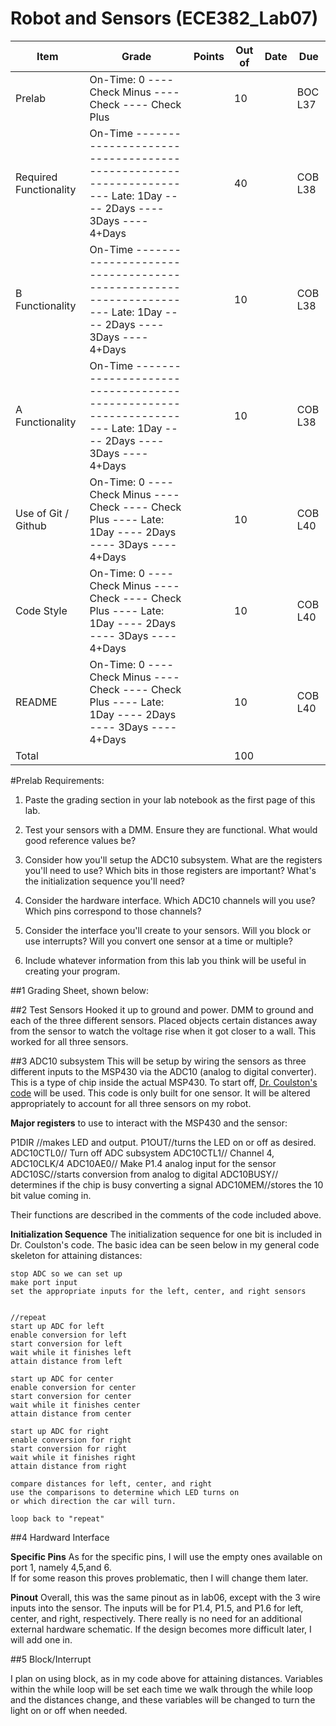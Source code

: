 Robot and Sensors (ECE382_Lab07)
=================================

| Item                   | Grade                                                                                                                   | Points | Out of | Date | Due     |
|------------------------|-------------------------------------------------------------------------------------------------------------------------|--------|--------|------|---------|
| Prelab                 | On-Time: 0 ---- Check Minus ---- Check ---- Check Plus                                                                  |        | 10     |      | BOC L37 |
| Required Functionality | On-Time ------------------------------------------------------------------ Late: 1Day ---- 2Days ---- 3Days ---- 4+Days |        | 40     |      | COB L38 |
| B Functionality        | On-Time ------------------------------------------------------------------ Late: 1Day ---- 2Days ---- 3Days ---- 4+Days |        | 10     |      | COB L38 |
| A Functionality        | On-Time ------------------------------------------------------------------ Late: 1Day ---- 2Days ---- 3Days ---- 4+Days |        | 10     |      | COB L38 |
| Use of Git / Github    | On-Time: 0 ---- Check Minus ---- Check ---- Check Plus ---- Late: 1Day ---- 2Days ---- 3Days ---- 4+Days                |        | 10     |      | COB L40 |
| Code Style             | On-Time: 0 ---- Check Minus ---- Check ---- Check Plus ---- Late: 1Day ---- 2Days ---- 3Days ---- 4+Days                |        | 10     |      | COB L40 |
| README                 | On-Time: 0 ---- Check Minus ---- Check ---- Check Plus ---- Late: 1Day ---- 2Days ---- 3Days ---- 4+Days                |        | 10     |      | COB L40 |
| Total                  |                                                                                                                         |        | 100    |      |         |


#Prelab Requirements: 

1. Paste the grading section in your lab notebook as the first page of this lab.

2. Test your sensors with a DMM. Ensure they are functional. What would good reference values be?

3. Consider how you'll setup the ADC10 subsystem. What are the registers you'll need to use? Which bits in those registers are important? What's the initialization sequence you'll need?

4. Consider the hardware interface. Which ADC10 channels will you use? Which pins correspond to those channels?

5. Consider the interface you'll create to your sensors. Will you block or use interrupts? Will you convert one sensor at a time or multiple?

6. Include whatever information from this lab you think will be useful in creating your program.



##1 Grading Sheet, shown below: 


##2 Test Sensors
Hooked it up to ground and power. 
DMM to ground and each of the three different sensors.  Placed objects certain distances away from the sensor to watch the voltage rise when it got closer to a wall. This worked for all three sensors.  

##3 ADC10 subsystem
This will be setup by wiring the sensors as three different inputs to the MSP430 via the ADC10 (analog to digital converter).  This is a type of chip inside the actual MSP430.  To start off, [Dr. Coulston's code](http://ecse.bd.psu.edu/cmpen352/lecture/code/lec36.c) will be used.  This code is only built for one sensor.  It will be altered appropriately to account for all three sensors on my robot.  


**Major registers** to use to interact with the MSP430 and the sensor: 

P1DIR //makes LED and output.
P1OUT//turns the LED on or off as desired.
ADC10CTL0// Turn off ADC subsystem
ADC10CTL1// Channel 4, ADC10CLK/4
ADC10AE0// Make P1.4 analog input for the sensor
ADC10SC//starts conversion from analog to digital
ADC10BUSY// determines if the chip is busy converting a signal
ADC10MEM//stores the 10 bit value coming in.

Their functions are described in the comments of the code included above.  

**Initialization Sequence**
The initialization sequence for one bit is included in Dr. Coulston's code.  The basic idea can be seen below in my general code skeleton for attaining distances:

```
stop ADC so we can set up
make port input
set the appropriate inputs for the left, center, and right sensors


//repeat
start up ADC for left
enable conversion for left
start conversion for left
wait while it finishes left
attain distance from left 

start up ADC for center
enable conversion for center
start conversion for center
wait while it finishes center
attain distance from center 

start up ADC for right
enable conversion for right
start conversion for right
wait while it finishes right
attain distance from right 

compare distances for left, center, and right
use the comparisons to determine which LED turns on
or which direction the car will turn. 

loop back to "repeat"

```


##4 Hardward Interface

**Specific Pins**
As for the specific pins, I will use the empty ones available on port 1, namely 4,5,and 6.  
If for some reason this proves problematic, then I will change them later.  



**Pinout**
Overall, this was the same pinout as in lab06, except with the 3 wire inputs into the sensor.  The inputs will be for P1.4, P1.5, and P1.6 for left, center, and right, respectively.  There really is no need for an additional external hardware schematic.  If the design becomes more difficult later, I will add one in.  


##5 Block/Interrupt

I plan on using block, as in my code above for attaining distances.  Variables within the while loop will be set each time we walk through the while loop and the distances change, and these variables will be changed to turn the light on or off when needed.  
